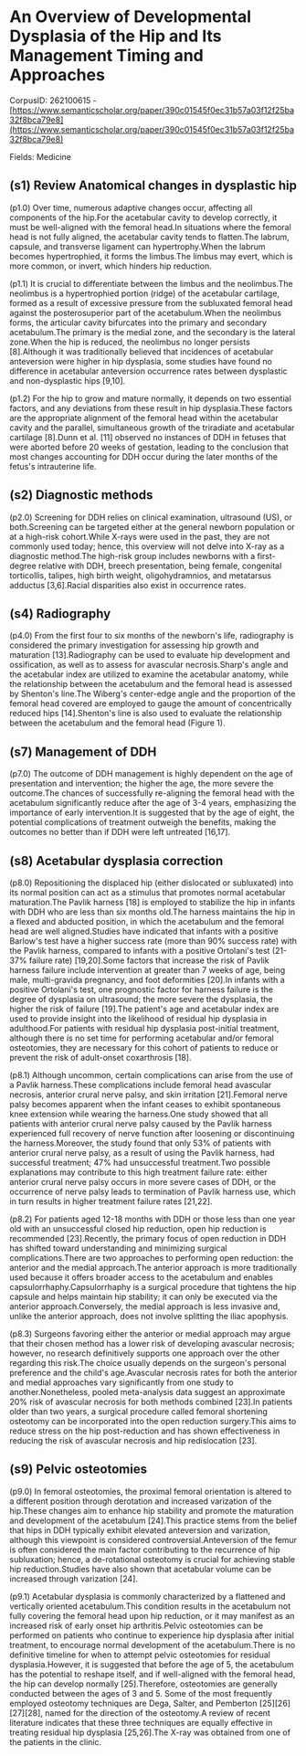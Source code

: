 # An Overview of Developmental Dysplasia of the Hip and Its Management Timing and Approaches

CorpusID: 262100615 - [https://www.semanticscholar.org/paper/390c01545f0ec31b57a03f12f25ba32f8bca79e8](https://www.semanticscholar.org/paper/390c01545f0ec31b57a03f12f25ba32f8bca79e8)

Fields: Medicine

## (s1) Review Anatomical changes in dysplastic hip
(p1.0) Over time, numerous adaptive changes occur, affecting all components of the hip.For the acetabular cavity to develop correctly, it must be well-aligned with the femoral head.In situations where the femoral head is not fully aligned, the acetabular cavity tends to flatten.The labrum, capsule, and transverse ligament can hypertrophy.When the labrum becomes hypertrophied, it forms the limbus.The limbus may evert, which is more common, or invert, which hinders hip reduction.

(p1.1) It is crucial to differentiate between the limbus and the neolimbus.The neolimbus is a hypertrophied portion (ridge) of the acetabular cartilage, formed as a result of excessive pressure from the subluxated femoral head against the posterosuperior part of the acetabulum.When the neolimbus forms, the articular cavity bifurcates into the primary and secondary acetabulum.The primary is the medial zone, and the secondary is the lateral zone.When the hip is reduced, the neolimbus no longer persists [8].Although it was traditionally believed that incidences of acetabular anteversion were higher in hip dysplasia, some studies have found no difference in acetabular anteversion occurrence rates between dysplastic and non-dysplastic hips [9,10].

(p1.2) For the hip to grow and mature normally, it depends on two essential factors, and any deviations from these result in hip dysplasia.These factors are the appropriate alignment of the femoral head within the acetabular cavity and the parallel, simultaneous growth of the triradiate and acetabular cartilage [8].Dunn et al. [11] observed no instances of DDH in fetuses that were aborted before 20 weeks of gestation, leading to the conclusion that most changes accounting for DDH occur during the later months of the fetus's intrauterine life.
## (s2) Diagnostic methods
(p2.0) Screening for DDH relies on clinical examination, ultrasound (US), or both.Screening can be targeted either at the general newborn population or at a high-risk cohort.While X-rays were used in the past, they are not commonly used today; hence, this overview will not delve into X-ray as a diagnostic method.The high-risk group includes newborns with a first-degree relative with DDH, breech presentation, being female, congenital torticollis, talipes, high birth weight, oligohydramnios, and metatarsus adductus [3,6].Racial disparities also exist in occurrence rates.
## (s4) Radiography
(p4.0) From the first four to six months of the newborn's life, radiography is considered the primary investigation for assessing hip growth and maturation [13].Radiography can be used to evaluate hip development and ossification, as well as to assess for avascular necrosis.Sharp's angle and the acetabular index are utilized to examine the acetabular anatomy, while the relationship between the acetabulum and the femoral head is assessed by Shenton's line.The Wiberg's center-edge angle and the proportion of the femoral head covered are employed to gauge the amount of concentrically reduced hips [14].Shenton's line is also used to evaluate the relationship between the acetabulum and the femoral head (Figure 1).
## (s7) Management of DDH
(p7.0) The outcome of DDH management is highly dependent on the age of presentation and intervention; the higher the age, the more severe the outcome.The chances of successfully re-aligning the femoral head with the acetabulum significantly reduce after the age of 3-4 years, emphasizing the importance of early intervention.It is suggested that by the age of eight, the potential complications of treatment outweigh the benefits, making the outcomes no better than if DDH were left untreated [16,17].
## (s8) Acetabular dysplasia correction
(p8.0) Repositioning the displaced hip (either dislocated or subluxated) into its normal position can act as a stimulus that promotes normal acetabular maturation.The Pavlik harness [18] is employed to stabilize the hip in infants with DDH who are less than six months old.The harness maintains the hip in a flexed and abducted position, in which the acetabulum and the femoral head are well aligned.Studies have indicated that infants with a positive Barlow's test have a higher success rate (more than 90% success rate) with the Pavlik harness, compared to infants with a positive Ortolani's test (21-37% failure rate) [19,20].Some factors that increase the risk of Pavlik harness failure include intervention at greater than 7 weeks of age, being male, multi-gravida pregnancy, and foot deformities [20].In infants with a positive Ortolani's test, one prognostic factor for harness failure is the degree of dysplasia on ultrasound; the more severe the dysplasia, the higher the risk of failure [19].The patient's age and acetabular index are used to provide insight into the likelihood of residual hip dysplasia in adulthood.For patients with residual hip dysplasia post-initial treatment, although there is no set time for performing acetabular and/or femoral osteotomies, they are necessary for this cohort of patients to reduce or prevent the risk of adult-onset coxarthrosis [18].

(p8.1) Although uncommon, certain complications can arise from the use of a Pavlik harness.These complications include femoral head avascular necrosis, anterior crural nerve palsy, and skin irritation [21].Femoral nerve palsy becomes apparent when the infant ceases to exhibit spontaneous knee extension while wearing the harness.One study showed that all patients with anterior crural nerve palsy caused by the Pavlik harness experienced full recovery of nerve function after loosening or discontinuing the harness.Moreover, the study found that only 53% of patients with anterior crural nerve palsy, as a result of using the Pavlik harness, had successful treatment; 47% had unsuccessful treatment.Two possible explanations may contribute to this high treatment failure rate: either anterior crural nerve palsy occurs in more severe cases of DDH, or the occurrence of nerve palsy leads to termination of Pavlik harness use, which in turn results in higher treatment failure rates [21,22].

(p8.2) For patients aged 12-18 months with DDH or those less than one year old with an unsuccessful closed hip reduction, open hip reduction is recommended [23].Recently, the primary focus of open reduction in DDH has shifted toward understanding and minimizing surgical complications.There are two approaches to performing open reduction: the anterior and the medial approach.The anterior approach is more traditionally used because it offers broader access to the acetabulum and enables capsulorrhaphy.Capsulorrhaphy is a surgical procedure that tightens the hip capsule and helps maintain hip stability; it can only be executed via the anterior approach.Conversely, the medial approach is less invasive and, unlike the anterior approach, does not involve splitting the iliac apophysis.

(p8.3) Surgeons favoring either the anterior or medial approach may argue that their chosen method has a lower risk of developing avascular necrosis; however, no research definitively supports one approach over the other regarding this risk.The choice usually depends on the surgeon's personal preference and the child's age.Avascular necrosis rates for both the anterior and medial approaches vary significantly from one study to another.Nonetheless, pooled meta-analysis data suggest an approximate 20% risk of avascular necrosis for both methods combined [23].In patients older than two years, a surgical procedure called femoral shortening osteotomy can be incorporated into the open reduction surgery.This aims to reduce stress on the hip post-reduction and has shown effectiveness in reducing the risk of avascular necrosis and hip redislocation [23].
## (s9) Pelvic osteotomies
(p9.0) In femoral osteotomies, the proximal femoral orientation is altered to a different position through derotation and increased varization of the hip.These changes aim to enhance hip stability and promote the maturation and development of the acetabulum [24].This practice stems from the belief that hips in DDH typically exhibit elevated anteversion and varization, although this viewpoint is considered controversial.Anteversion of the femur is often considered the main factor contributing to the recurrence of hip subluxation; hence, a de-rotational osteotomy is crucial for achieving stable hip reduction.Studies have also shown that acetabular volume can be increased through varization [24].

(p9.1) Acetabular dysplasia is commonly characterized by a flattened and vertically oriented acetabulum.This condition results in the acetabulum not fully covering the femoral head upon hip reduction, or it may manifest as an increased risk of early onset hip arthritis.Pelvic osteotomies can be performed on patients who continue to experience hip dysplasia after initial treatment, to encourage normal development of the acetabulum.There is no definitive timeline for when to attempt pelvic osteotomies for residual dysplasia.However, it is suggested that before the age of 5, the acetabulum has the potential to reshape itself, and if well-aligned with the femoral head, the hip can develop normally [25].Therefore, osteotomies are generally conducted between the ages of 3 and 5. Some of the most frequently employed osteotomy techniques are Dega, Salter, and Pemberton [25][26][27][28], named for the direction of the osteotomy.A review of recent literature indicates that these three techniques are equally effective in treating residual hip dysplasia [25,26].The X-ray was obtained from one of the patients in the clinic.
